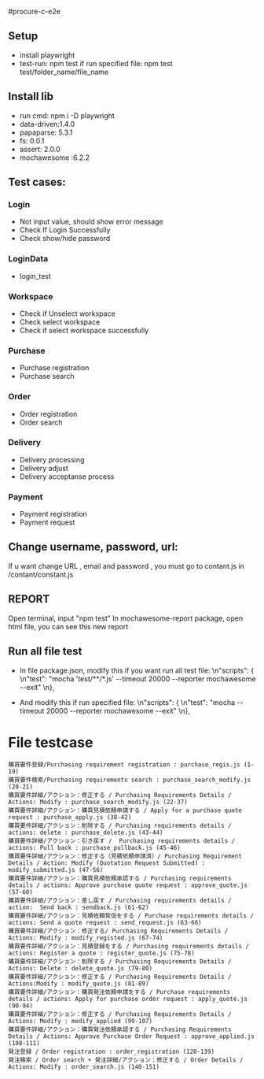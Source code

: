 #procure-c-e2e
## Setup
 - install playwright
 - test-run: npm test
	if run specified file: npm test test/folder_name/file_name
## Install lib
 - run cmd: npm i -D playwright
 - data-driven:1.4.0
 - papaparse: 5.3.1
 - fs: 0.0.1
 - assert: 2.0.0
 - mochawesome :6.2.2
## Test cases:
### Login
 - Not input value, should show error message
 - Check If Login Successfully
 - Check show/hide password
### LoginData
 - login_test
### Workspace
 - Check if Unselect workspace
 - Check select workspace
 - Check if select workspace successfully
### Purchase
 - Purchase registration
 - Purchase search
### Order 
 - Order registration
 - Order search

### Delivery
 - Delivery processing
 - Delivery adjust
 - Delivery acceptanse process
### Payment
 - Payment registration
 - Payment request
## Change username, password, url:
If u want change URL , email and password , you must go to contant.js in /contant/constant.js

## REPORT
 Open terminal, input "npm test" 
 In mochawesome-report package, open html file, you can see this new report
 
 ## Run all file test
 - In file package.json, modify this if you want run all test file:
	\n"scripts": {
	\n"test": "mocha 'test/**/*.js' --timeout 20000 --reporter mochawesome --exit"
	\n},
  
 - And modify this if run specified file:
	\n"scripts": {
	\n"test": "mocha --timeout 20000 --reporter mochawesome --exit"
	\n},
  
  # File testcase 
	購買要件登録/Purchasing requirement registration : purchase_regis.js (1-19)
	購買要件検索/Purchasing requirements search : purchase_search_modify.js (20-21)
	購買要件詳細/アクション：修正する / Purchasing Requirements Details / Actions: Modify : purchase_search_modify.js (22-37)
	購買要件詳細/アクション：購買見積依頼申請する / Apply for a purchase quote request : purchase_apply.js (38-42)
	購買要件詳細/アクション：削除する / Purchasing requirements details / actions: delete : purchase_delete.js (43-44)
	購買要件詳細/アクション：引き戻す /  Purchasing requirements details / actions: Pull back : purchase_pullback.js (45-46)
	購買要件詳細/アクション：修正する（見積依頼申請済）/ Purchasing Requirement Details / Action: Modify (Quotation Request Submitted) : modify_submitted.js (47-56)
	購買要件詳細/アクション：購買見積依頼承認する / Purchasing requirements details / actions: Approve purchase quote request : approve_quote.js (57-60)
	購買要件詳細/アクション：差し戻す / Purchasing requirements details / action:  Send back : sendback.js (61-62)
	購買要件詳細/アクション：見積依頼発信をする / Purchase requirements details / actions: Send a quote request : send_request.js (63-66)
	購買要件詳細/アクション：修正する/ Purchasing Requirements Details / Actions: Modify : modify_registed.js (67-74)
	購買要件詳細/アクション：見積登録をする / Purchasing requirements details / actions: Register a quote : register_quote.js (75-78)
	購買要件詳細/アクション：削除する / Purchasing Requirements Details / Actions: Delete : delete_quote.js (79-80)
	購買要件詳細/アクション：修正する / Purchasing Requirements Details / Actions:Modify : modify_quote.js (81-89)
	購買要件詳細/アクション：購買発注依頼申請をする / Purchase requirements details / actions: Apply for purchase order request : apply_quote.js (90-94)
	購買要件詳細/アクション：修正する / Purchasing Requirements Details / Actions: Modify : modify_applied (99-107)
	購買要件詳細/アクション：購買発注依頼承認する / Purchasing Requirements Details / Actions: Approve Purchase Order Request : approve_applied.js (108-111)
	発注登録 / Order registration : order_registration (120-139)
	発注検索 / Order search + 発注詳細/アクション：修正する / Order Details / Actions: Modify : order_search.js (140-151)











































